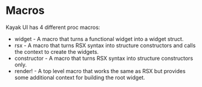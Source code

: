 # Macros
Kayak UI has 4 different proc macros:

- widget - A macro that turns a functional widget into a widget struct.
- rsx - A macro that turns RSX syntax into structure constructors and calls the context to create the widgets.
- constructor - A macro that turns RSX syntax into structure constructors only.
- render! - A top level macro that works the same as RSX but provides some additional context for building the root widget.